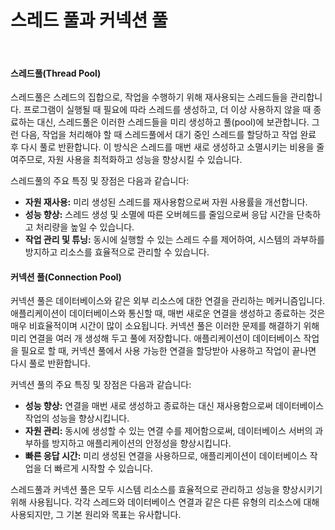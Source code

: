 # 스레드 풀과 커넥션 풀



<figure><img src="../../.gitbook/assets/스크린샷 2024-03-01 오전 10.00.56.png" alt=""><figcaption></figcaption></figure>



#### 스레드풀(Thread Pool)

스레드풀은 스레드의 집합으로, 작업을 수행하기 위해 재사용되는 스레드들을 관리합니다. 프로그램이 실행될 때 필요에 따라 스레드를 생성하고, 더 이상 사용하지 않을 때 종료하는 대신, 스레드풀은 이러한 스레드들을 미리 생성하고 풀(pool)에 보관합니다. 그런 다음, 작업을 처리해야 할 때 스레드풀에서 대기 중인 스레드를 할당하고 작업 완료 후 다시 풀로 반환합니다. 이 방식은 스레드를 매번 새로 생성하고 소멸시키는 비용을 줄여주므로, 자원 사용을 최적화하고 성능을 향상시킬 수 있습니다.

스레드풀의 주요 특징 및 장점은 다음과 같습니다:

* **자원 재사용:** 미리 생성된 스레드를 재사용함으로써 자원 사용률을 개선합니다.
* **성능 향상:** 스레드 생성 및 소멸에 따른 오버헤드를 줄임으로써 응답 시간을 단축하고 처리량을 높일 수 있습니다.
* **작업 관리 및 튜닝:** 동시에 실행할 수 있는 스레드 수를 제어하여, 시스템의 과부하를 방지하고 리소스를 효율적으로 관리할 수 있습니다.

#### 커넥션 풀(Connection Pool)

커넥션 풀은 데이터베이스와 같은 외부 리소스에 대한 연결을 관리하는 메커니즘입니다. 애플리케이션이 데이터베이스와 통신할 때, 매번 새로운 연결을 생성하고 종료하는 것은 매우 비효율적이며 시간이 많이 소요됩니다. 커넥션 풀은 이러한 문제를 해결하기 위해 미리 연결을 여러 개 생성해 두고 풀에 저장합니다. 애플리케이션이 데이터베이스 작업을 필요로 할 때, 커넥션 풀에서 사용 가능한 연결을 할당받아 사용하고 작업이 끝나면 다시 풀로 반환합니다.

커넥션 풀의 주요 특징 및 장점은 다음과 같습니다:

* **성능 향상:** 연결을 매번 새로 생성하고 종료하는 대신 재사용함으로써 데이터베이스 작업의 성능을 향상시킵니다.
* **자원 관리:** 동시에 생성할 수 있는 연결 수를 제어함으로써, 데이터베이스 서버의 과부하를 방지하고 애플리케이션의 안정성을 향상시킵니다.
* **빠른 응답 시간:** 미리 생성된 연결을 사용하므로, 애플리케이션이 데이터베이스 작업을 더 빠르게 시작할 수 있습니다.

스레드풀과 커넥션 풀은 모두 시스템 리소스를 효율적으로 관리하고 성능을 향상시키기 위해 사용됩니다. 각각 스레드와 데이터베이스 연결과 같은 다른 유형의 리소스에 대해 사용되지만, 그 기본 원리와 목표는 유사합니다.

